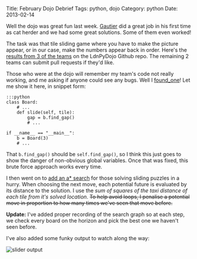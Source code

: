Title: February Dojo Debrief
Tags: python, dojo
Category: python
Date: 2013-02-14

Well the dojo was great fun last week. [Gautier](https://twitter.com/Gowtier) did a great job in his first time as cat herder and we had some great solutions. Some of them even worked!

The task was that tile sliding game where you have to make the picture appear, or in our case, make the numbers appear back in order. Here's the [results from 3 of the teams](https://github.com/ldnpydojo/slider-puzzle) on the LdnPyDojo Github repo. The remaining 2 teams can submit pull requests if they'd like.

Those who were at the dojo will remember my team's code not really working, and me asking if anyone could see any bugs. Well I [found_one](https://github.com/tomviner/slider-puzzle/compare/master...single_fix)! Let me show it here, in snippet form:

    :::python
    class Board:
        # ...
        def slide(self, tile):
            gap = b.find_gap()
            # ...

    if __name__ == "__main__":
        b = Board(3)
        # ...


That `b.find_gap()` should be `self.find_gap()`, so I think this just goes to show the danger of non-obvious global variables. Once that was fixed, this brute force approach works every time.

I then went on to [add an a* search](https://github.com/tomviner/slider-puzzle/blob/master/team2/sliding_with_astar.py) for those solving sliding puzzles in a hurry. When choosing the next move, each potential future is evaluated by its distance to the solution. I use the _sum of squares of the taxi distance of each tile from it's solved location_.
<strike>To help avoid loops, I penalise a potential move in proportion to how many times we've seen that move before.</strike>

**Update:**
I've added proper recording of the search graph so at each step, we check every board on the horizon and pick the best one we haven't seen before.

I've also added some funky output to watch along the way:

![slider output](http://i.imgur.com/XesHd1r.png)